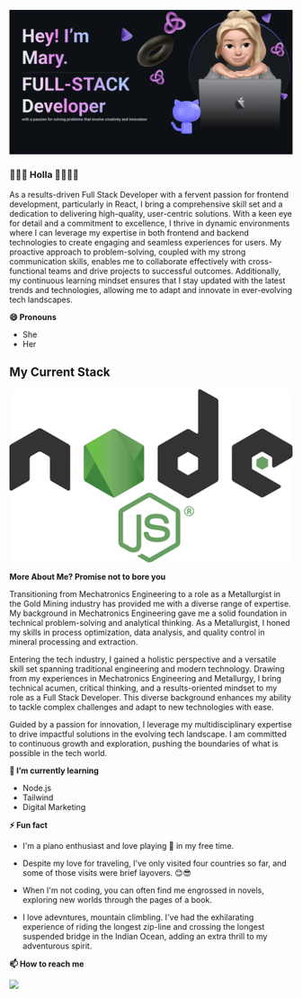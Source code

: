 ![Mheyrie Github](img/banner.png)

### 👋👋👋 Holla 👋👋👋👋
As a results-driven Full Stack Developer with a fervent passion for frontend development, particularly in React, I bring a comprehensive skill set and a dedication to delivering high-quality, user-centric solutions. With a keen eye for detail and a commitment to excellence, I thrive in dynamic environments where I can leverage my expertise in both frontend and backend technologies to create engaging and seamless experiences for users. My proactive approach to problem-solving, coupled with my strong communication skills, enables me to collaborate effectively with cross-functional teams and drive projects to successful outcomes. Additionally, my continuous learning mindset ensures that I stay updated with the latest trends and technologies, allowing me to adapt and innovate in ever-evolving tech landscapes. 

**😄 Pronouns**
- She
- Her

## My Current Stack
![Mheyrie Github](img//node.png)


**More About Me? Promise not to bore you**

Transitioning from Mechatronics Engineering to a role as a Metallurgist in the Gold Mining industry has provided me with a diverse range of expertise. My background in Mechatronics Engineering gave me a solid foundation in technical problem-solving and analytical thinking. As a Metallurgist, I honed my skills in process optimization, data analysis, and quality control in mineral processing and extraction.

Entering the tech industry, I gained a holistic perspective and a versatile skill set spanning traditional engineering and modern technology. Drawing from my experiences in Mechatronics Engineering and Metallurgy, I bring technical acumen, critical thinking, and a results-oriented mindset to my role as a Full Stack Developer. This diverse background enhances my ability to tackle complex challenges and adapt to new technologies with ease.

Guided by a passion for innovation, I leverage my multidisciplinary expertise to drive impactful solutions in the evolving tech landscape. I am committed to continuous growth and exploration, pushing the boundaries of what is possible in the tech world.

**🌱 I’m currently learning**
- Node.js
- Tailwind
- Digital Marketing

**⚡ Fun fact**

- I'm a piano enthusiast and love playing 🎹 in my free time.

- Despite my love for traveling, I've only visited four countries so far, and some of those visits were brief layovers. 😊😎

- When I'm not coding, you can often find me engrossed in novels, exploring new worlds through the pages of a book.

- I love adevntures, mountain climbling. I've had the exhilarating experience of riding the longest zip-line and crossing the longest suspended bridge in the Indian Ocean, adding an extra thrill to my adventurous spirit.

**📫 How to reach me** 

<a>
    <img src="https://img.shields.io/badge/LinkedIn-0077B5?style=for-the-badge&logo=linkedin&logoColor=white" >
</a>

<!--
**mheyrie/mheyrie** is a ✨ _special_ ✨ repository because its `README.md` (this file) appears on your GitHub profile.

Here are some ideas to get you started:

- 🔭 I’m currently working on ...
- 🌱 I’m currently learning ...
- 👯 I’m looking to collaborate on ...
- 🤔 I’m looking for help with ...
- 💬 Ask me about ...
- 📫 How to reach me: ...

-->

